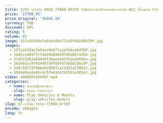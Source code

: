 ```yaml
---
title: 1/87 รถไฟรุ่น ROCO 71980 BR193 ไฟฟ้าหัวรถจักรดิจิตอลเสียงเยอรมัน WLC ที่โดดเด่น Freight HO Scale Train ของเล่น
price: '17700.55'
price_original: '35401.10'
currency: THB
discount: 50%
rating: 5
volume: 82
image: S5fa1b594e7e64ac0b677a1df68cd8df8P.jpg
images:
  - S5fa1b594e7e64ac0b677a1df68cd8df8P.jpg
  - Sbd5ce466f7c74a10b84649fdbe8bfa2bm.jpg
  - S7eb7d282a64449f39aade05f62e9460en.jpg
  - S63e01cc0f9d446fd8f08f9f4bdd28bc9P.jpg
  - Sb8c9d723f46b4be99831acad51e27082x.jpg
  - S044d0eada06c4c5fa63d41925b1a782eY.jpg
video: 4000091808907.mp4
categories:
  - name: ของเล่น&งานอดิเรก
    slug: ของเล-งานอด-เรก
  - name: Play Vehicles & Models
    slug: play-vehicles-models
slug: 87-รถไฟร-roco-71980-br193
encode: oB8qg4a
lang: th
---
```

  
